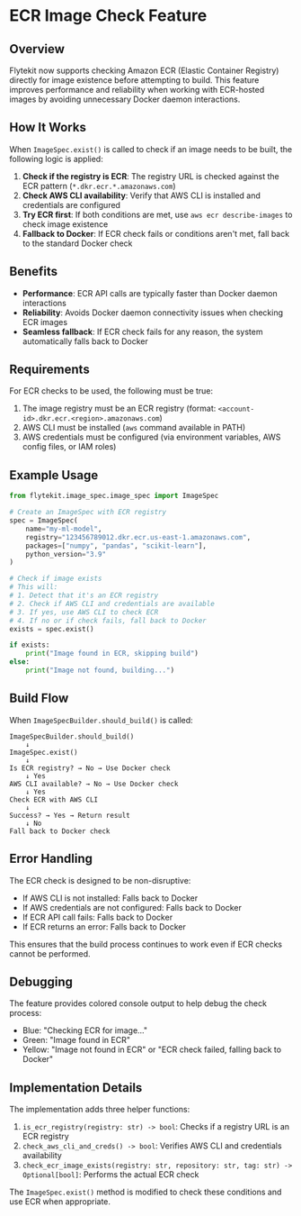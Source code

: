 # ECR Image Check Feature

## Overview

Flytekit now supports checking Amazon ECR (Elastic Container Registry) directly for image existence before attempting to build. This feature improves performance and reliability when working with ECR-hosted images by avoiding unnecessary Docker daemon interactions.

## How It Works

When `ImageSpec.exist()` is called to check if an image needs to be built, the following logic is applied:

1. **Check if the registry is ECR**: The registry URL is checked against the ECR pattern (`*.dkr.ecr.*.amazonaws.com`)
2. **Check AWS CLI availability**: Verify that AWS CLI is installed and credentials are configured
3. **Try ECR first**: If both conditions are met, use `aws ecr describe-images` to check image existence
4. **Fallback to Docker**: If ECR check fails or conditions aren't met, fall back to the standard Docker check

## Benefits

- **Performance**: ECR API calls are typically faster than Docker daemon interactions
- **Reliability**: Avoids Docker daemon connectivity issues when checking ECR images
- **Seamless fallback**: If ECR check fails for any reason, the system automatically falls back to Docker

## Requirements

For ECR checks to be used, the following must be true:

1. The image registry must be an ECR registry (format: `<account-id>.dkr.ecr.<region>.amazonaws.com`)
2. AWS CLI must be installed (`aws` command available in PATH)
3. AWS credentials must be configured (via environment variables, AWS config files, or IAM roles)

## Example Usage

```python
from flytekit.image_spec.image_spec import ImageSpec

# Create an ImageSpec with ECR registry
spec = ImageSpec(
    name="my-ml-model",
    registry="123456789012.dkr.ecr.us-east-1.amazonaws.com",
    packages=["numpy", "pandas", "scikit-learn"],
    python_version="3.9"
)

# Check if image exists
# This will:
# 1. Detect that it's an ECR registry
# 2. Check if AWS CLI and credentials are available
# 3. If yes, use AWS CLI to check ECR
# 4. If no or if check fails, fall back to Docker
exists = spec.exist()

if exists:
    print("Image found in ECR, skipping build")
else:
    print("Image not found, building...")
```

## Build Flow

When `ImageSpecBuilder.should_build()` is called:

```
ImageSpecBuilder.should_build()
    ↓
ImageSpec.exist()
    ↓
Is ECR registry? → No → Use Docker check
    ↓ Yes
AWS CLI available? → No → Use Docker check
    ↓ Yes
Check ECR with AWS CLI
    ↓
Success? → Yes → Return result
    ↓ No
Fall back to Docker check
```

## Error Handling

The ECR check is designed to be non-disruptive:

- If AWS CLI is not installed: Falls back to Docker
- If AWS credentials are not configured: Falls back to Docker
- If ECR API call fails: Falls back to Docker
- If ECR returns an error: Falls back to Docker

This ensures that the build process continues to work even if ECR checks cannot be performed.

## Debugging

The feature provides colored console output to help debug the check process:

- Blue: "Checking ECR for image..."
- Green: "Image found in ECR"
- Yellow: "Image not found in ECR" or "ECR check failed, falling back to Docker"

## Implementation Details

The implementation adds three helper functions:

1. `is_ecr_registry(registry: str) -> bool`: Checks if a registry URL is an ECR registry
2. `check_aws_cli_and_creds() -> bool`: Verifies AWS CLI and credentials availability
3. `check_ecr_image_exists(registry: str, repository: str, tag: str) -> Optional[bool]`: Performs the actual ECR check

The `ImageSpec.exist()` method is modified to check these conditions and use ECR when appropriate.